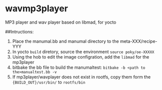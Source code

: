 wavmp3player
============

MP3 player and wav player based on libmad, for yocto

##Intructions:
1. Place the manumal.bb and manumal directory to the meta-XXX/recipe-YYY
2. In yocto `build` diretory, source the environment `source poky/oe-XXXXX`
3. Using the hob to edit the image configration, add the `libmad` for the mp3player 
4. bitbake the bb file to build the manumaltest: `bitbake -b <path to the>manualtest.bb -v`
5. If mp3player/wavplayer does not exist in rootfs, copy them form the `{BUILD_OUT}/usr/bin/` to `rootfs/bin`
